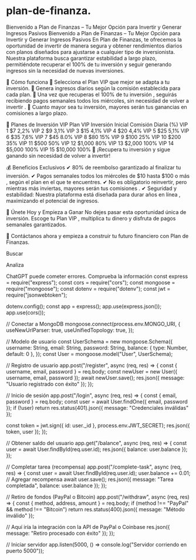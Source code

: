 # plan-de-finanza.
Bienvenido a Plan de Finanzas – Tu Mejor Opción para Invertir y Generar Ingresos Pasivos
Bienvenido a Plan de Finanzas – Tu Mejor Opción para Invertir y Generar Ingresos Pasivos
En Plan de Finanzas, te ofrecemos la oportunidad de invertir de manera segura y obtener rendimientos diarios con planos diseñados para ajustarse a cualquier tipo de inversionista. Nuestra plataforma busca garantizar estabilidad a largo plazo, permitiéndote recuperar el 100% de tu inversión y seguir generando ingresos sin la necesidad de nuevas inversiones.

📌 Cómo funciona
🔹 Selecciona el Plan VIP que mejor se adapta a tu inversión.
🔹 Genera ingresos diarios según la comisión establecida para cada plan.
🔹 Una vez que recuperas el 100% de tu inversión , seguirás recibiendo pagos semanales todos los miércoles, sin necesidad de volver a invertir .
🔹 Cuanto mayor sea tu inversión, mayores serán tus ganancias en comisiones a largo plazo.

💎 Planes de Inversión VIP
Plan VIP	Inversión Inicial	Comisión Diaria (%)
VIP 1	$7	2,2%
VIP 2	$9	3,1%
VIP 3	$15	4,1%
VIP 4	$20	4,4%
VIP 5	$25	5,1%
VIP 6	$35	7,6%
VIP 7	$45	8.0%
VIP 8	$80	15%
VIP 9	$100	25%
VIP 10	$200	35%
VIP 11	$500	50%
VIP 12	$1,000	80%
VIP 13	$2,000	100%
VIP 14	$5,000	100%
VIP 15	$10,000	100%
📢 ¡Recupera tu inversión y sigue ganando sin necesidad de volver a invertir!

💰 Beneficios Exclusivos
✔ 80% de reembolso garantizado al finalizar tu inversión.
✔ Pagos semanales todos los miércoles de $10 hasta $100 o más , según el plan en el que te encuentres.
✔ No es obligatorio reinvertir, pero mientras más inviertas, mayores serán tus comisiones .
✔ Seguridad y estabilidad: Nuestra plataforma está diseñada para durar años en línea , maximizando el potencial de ingresos.

🚀 Únete Hoy y Empieza a Ganar
No dejes pasar esta oportunidad única de inversión. Escoge tu Plan VIP , multiplica tu dinero y disfruta de pagos semanales garantizados.

📩 Contáctanos ahora y empieza a construir tu futuro financiero con Plan de Finanzas.











Buscar

Analiza


ChatGPT puede cometer errores. Comprueba la información 
const express = require("express");
const cors = require("cors");
const mongoose = require("mongoose");
const dotenv = require("dotenv");
const jwt = require("jsonwebtoken");

dotenv.config();
const app = express();
app.use(express.json());
app.use(cors());

// Conectar a MongoDB
mongoose.connect(process.env.MONGO_URI, {
  useNewUrlParser: true,
  useUnifiedTopology: true,
});

// Modelo de usuario
const UserSchema = new mongoose.Schema({
  username: String,
  email: String,
  password: String,
  balance: { type: Number, default: 0 },
});
const User = mongoose.model("User", UserSchema);

// Registro de usuario
app.post("/register", async (req, res) => {
  const { username, email, password } = req.body;
  const newUser = new User({ username, email, password });
  await newUser.save();
  res.json({ message: "Usuario registrado con éxito" });
});

// Inicio de sesión
app.post("/login", async (req, res) => {
  const { email, password } = req.body;
  const user = await User.findOne({ email, password });
  if (!user) return res.status(401).json({ message: "Credenciales inválidas" });

  const token = jwt.sign({ id: user._id }, process.env.JWT_SECRET);
  res.json({ token, user });
});

// Obtener saldo del usuario
app.get("/balance", async (req, res) => {
  const user = await User.findById(req.user.id);
  res.json({ balance: user.balance });
});

// Completar tarea (recompensa)
app.post("/complete-task", async (req, res) => {
  const user = await User.findById(req.user.id);
  user.balance += 0.01; // Agregar recompensa
  await user.save();
  res.json({ message: "Tarea completada", balance: user.balance });
});

// Retiro de fondos (PayPal o Bitcoin)
app.post("/withdraw", async (req, res) => {
  const { method, address, amount } = req.body;
  if (method !== "PayPal" && method !== "Bitcoin")
    return res.status(400).json({ message: "Método inválido" });

  // Aquí iría la integración con la API de PayPal o Coinbase
  res.json({ message: "Retiro procesado con éxito" });
});

// Iniciar servidor
app.listen(5000, () => console.log("Servidor corriendo en puerto 5000"));
